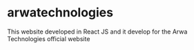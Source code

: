 # arwatechnologies
This website developed in React JS and it develop for the Arwa Technologies official website 
